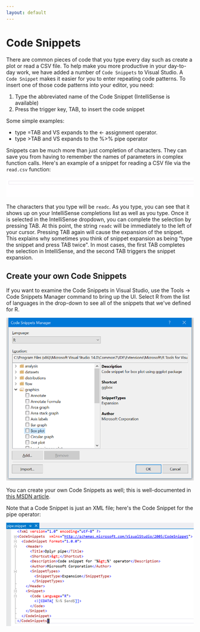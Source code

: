 ```yaml
---
layout: default
---
```


# Code Snippets

There are common pieces of code that you type every day such as create a plot or
read a CSV file. To help make you more productive in your day-to-day work, we
have added a number of `Code Snippets` to Visual Studio. A `Code Snippet` makes
it easier for you to enter repeating code patterns. To insert one of those code
patterns into your editor, you need:

1. Type the abbreviated name of the Code Snippet (IntelliSense is available)
1. Press the trigger key, TAB, to insert the code snippet

Some simple examples:

- type =TAB and VS expands to the <- assignment operator.
- type >TAB and VS expands to the %>% pipe operator

Snippets can be much more than just completion of characters. They can save you
from having to remember the names of parameters in complex function calls.
Here's an example of a snippet for reading a CSV file via the `read.csv`
function:

![](media/code_snippet_expansion.gif)

The characters that you type will be `readc`. As you type, you can see that it
shows up on your IntelliSense completions list as well as you type. Once it is
selected in the IntelliSense dropdown, you can complete the selection by
pressing TAB. At this point, the string `readc` will be immediately to the left
of your cursor. Pressing TAB again will cause the expansion of the snippet. This
explains why sometimes you think of snippet expansion as being "type the snippet
and press TAB twice". In most cases, the first TAB completes the selection in
IntelliSense, and the second TAB triggers the snippet expansion.

## Create your own Code Snippets

If you want to examine the Code Snippets in Visual Studio, use the Tools -> Code
Snippets Manager command to bring up the UI. Select R from the list of languages in
the drop-down to see all of the snippets that we've defined for R.

![](media/code_snippets_box_plot.png)

You can create your own Code Snippets as well; this is well-documented in [this
MSDN article](https://msdn.microsoft.com/en-us/library/ms165394.aspx).

Note that a Code Snippet is just an XML file; here's the Code Snippet for the pipe
operator:

![](media/code_snippet_example.png)
